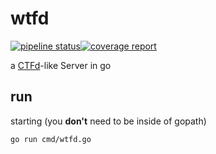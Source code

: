 # wtfd
[![pipeline status](https://gitlab.fachschaften.org/foss-ag/wtfd/badges/master/pipeline.svg)](https://gitlab.fachschaften.org/foss-ag/wtfd/commits/master)[![coverage report](https://gitlab.fachschaften.org/foss-ag/wtfd/badges/master/coverage.svg)](https://gitlab.fachschaften.org/foss-ag/wtfd/commits/master)

a [CTFd](https://ctfd.io/)-like Server in go

## run

starting (you **don't** need to be inside of gopath)

```
go run cmd/wtfd.go
```
